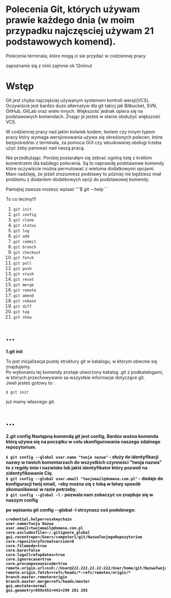 # Polecenia Git, których używam prawie każdego dnia (w moim przypadku najczęsciej używam 21 podstawowych komend).
Polecenia terminala, które mogą ci sie przydać w codziennej pracy

zapoznanie się z nimi zajmnie ok 12minut

# Wstęp
Git jest chyba najczęściej używanym systemem kontroli wersji(VCS).
Oczywiście jest bardzo dużo alternatyw dla git takicj jak Bitbucket, SVN, GitHub, GitLab oraz wiele innych.
Większość jednak opiera się na podstawowych komendach. Znając je jesteś w stanie obsłużyć większość VCS.

W codziennej pracy nad jakim kolwiek kodem, textem czy innym typem pracy który wymaga wersjionowania używa się określonych polecen,
które bezpośrednio z terminala, za pomoca GUI czy wbudowanej obsługi trzeba użyć żeby panować nad naszą pracą.

Nie przedłużając. Poniżej postarałęm się zebrać ogólną listę z krótkim komentrzem dla każdego polecenia.
Są to naprawdę podstawowe komendy które oczywiście można permutować z wieloma dodatkowymi opcjami. Mam nadzieję, 
że jeżeli zrozumiesz podstawy to później nie będziesz miał problemu z dodaniem dodatkowych opcji do podstawowej komendy.

Pamiętaj zawsze możesz wpisać
'''$ git --help```


To co lecimy!!!
1. ```git init```
3. ```git config```
2. ```git clone```
4. ```git status```
5. ```git log```
6. ```git add```
7. ```git commit```
8. ```git branch```
9. ```git checkout```
10. ```git fetch```
11. ```git pull```
12. ```git push```
13. ```git stash```
14. ```git reset```
15. ```git merge```
16. ```git remote```
17. ```git amend```
18. ```git rebase```
19. ```git diff```
20. ```git tag```
21. ```git show``` 



# ...

<b>1.git init</b>

To jest inicjalizacja pustej struktury git w katalogu, w którym obecnie się znajdujemy.<br />
Po wykonaniu tej komendy zostaje utworzony katalog .git z podkatalogami, w których przechowywane sa wszystkie informacje dotyczące git.<br />
Jweli jesteś gotowy to :<br />

```$ git init```<br />

już mamy własnego git.<br />

# ...

<b>2.git config
Następną komendą git jest config, Bardzo ważna komenda którą używa się na początku w celu skonfigurowania naszego zdalnego repozytorium.

```$ git config --global user.name "twoja nazwa"``` - służy do identyfikacji nazwy w twoich komentarzach do wszystkich czynności "twoja nazwa" to z regóły imie i nazwisko lub jakiś identyfikator który pozwoli na zidentyfikowanie Cię.<br />
```$ git config --global user.email "twojemail@domena.com.pl"``` - dodaje do konfiguracji twój email, ¬eby można się z tobą w łatwy sposób zkomunikować w razie potrzeby.<br />
```$ git config --global -l``` - pozwala nam zobaczyć co znajduje się w naszym config

po wpisaniu <b>git config --global -l</b> otrzynasz coś podobnego:
```
credential.helper=osxkeychain
user.name=Twoja Nazwa
user.email=twojemail@domena.com.pl
core.excludesfile=~/.gitignore_global
gui.recentrepo=/Users/computer1/git/NazwaTwojegoRepozytorium
core.repositoryformatversion=0
core.filemode=true
core.bare=false
core.logallrefupdates=true
core.ignorecase=true
core.precomposeunicode=true
remote.origin.url=ssh://User@222.222.22.22:222/User/home/git/NazwaTwojegoRepozytorium
remote.origin.fetch=+refs/heads/*:refs/remotes/origin/*
branch.master.remote=origin
branch.master.merge=refs/heads/master
gui.wmstate=normal
gui.geometry=888x451+441+290 201 203
```






